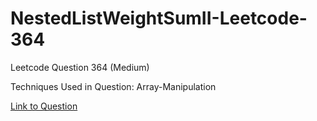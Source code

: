 # NestedListWeightSumII-Leetcode-364

Leetcode Question 364 (Medium)

Techniques Used in Question:
Array-Manipulation

[Link to Question](https://leetcode.com/problems/nested-list-weight-sum-ii/)
